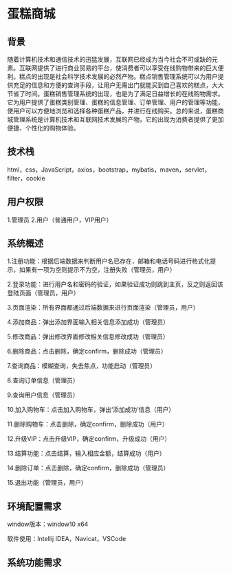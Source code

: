 # 蛋糕商城

## 背景

随着计算机技术和通信技术的迅猛发展，互联网已经成为当今社会不可或缺的元素。互联网提供了进行商业贸易的平台，使消费者可以享受在线购物带来的巨大便利。糕点的出现是社会科学技术发展的必然产物。糕点销售管理系统可以为用户提供充足的信息和方便的查询手段，让用户无需出门就能买到自己喜欢的糕点，大大节省了时间。蛋糕销售管理系统的出现，也是为了满足日益增长的在线购物需求。它为用户提供了蛋糕类别管理、蛋糕的信息管理、订单管理、用户的管理等功能，使用户可以方便地浏览和选择各种蛋糕产品，并进行在线购买。总的来说，蛋糕商城管理系统是计算机技术和互联网技术发展的产物，它的出现为消费者提供了更加便捷、个性化的购物体验。

## 技术栈

html，css，JavaScript，axios，bootstrap，mybatis，maven，servlet，filter，cookie

## 用户权限

1.管理员 2.用户（普通用户，VIP用户）

## 系统概述

1.注册功能：根据后端数据来判断用户名已存在，邮箱和电话号码进行格式化提示，如果有一项为空则提示不为空，注册失败（管理员，用户）

2.登录功能：进行用户名和密码的验证，如果验证成功则跳到主页，反之则返回该登陆页面（管理员，用户）

3.页面渲染：所有界面都通过后端数据来进行页面渲染（管理员，用户）

4.添加商品：弹出添加界面输入相关信息添加成功（管理员）

5.修改商品：弹出修改界面修改相关信息修改成功（管理员）

6.删除商品：点击删除，确定confirm，删除成功（管理员）

7.查询商品：模糊查询，失去焦点，功能启动（管理员）

8.查询订单信息（管理员）

9.查询用户信息（管理员）

10.加入购物车：点击加入购物车，弹出‘添加成功’信息（用户）

11.删除购物车：点击删除，确定confirm，删除成功（用户）

12.升级VIP：点击升级VIP，确定confirm，升级成功（用户）

13.结算功能：点击结算，输入相应金额，结算成功（用户）

14.删除订单：点击删除，确定confirm，删除成功（管理员）

15.退出功能（管理员，用户）

## 环境配置需求

window版本：window10 x64

软件使用：Intellij IDEA，Navicat，VSCode 

## 系统功能需求
